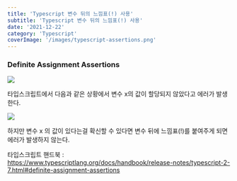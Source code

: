 ```yaml
---
title: 'Typescript 변수 뒤의 느낌표(!) 사용'
subtitle: 'Typescript 변수 뒤의 느낌표(!) 사용'
date: '2021-12-22'
category: 'Typescript'
coverImage: '/images/typescript-assertions.png'
---
```


### Definite Assignment Assertions

![](https://images.velog.io/images/hojin9622/post/21a6645d-7ef0-4bf1-a825-d4bf2ee582e9/Screen%20Shot%202021-12-22%20at%2011.25.31%20PM.png)

타입스크립트에서 다음과 같은 상황에서 변수 x의 값이 할당되지 않았다고 에러가 발생한다.

![](https://images.velog.io/images/hojin9622/post/19878b46-ebe6-407c-ae7a-c3c0dcf09e52/Screen%20Shot%202021-12-22%20at%2011.25.54%20PM.png)

하지만 변수 x 의 값이 있다는걸 확신할 수 있다면
변수 뒤에 느낌표(!)를 붙여주게 되면 에러가 발생하지 않는다.

타입스크립트 핸드북 : https://www.typescriptlang.org/docs/handbook/release-notes/typescript-2-7.html#definite-assignment-assertions
